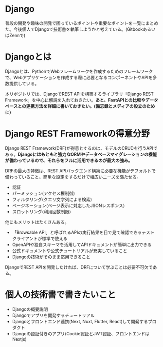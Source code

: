 # Django

普段の開発や趣味の開発で困っているポイントや重要なポイントを一覧にまとめた。今後個人でDjangoで技術書を執筆しようかと考えている。(GitbookあるいはZennで)

# Djangoとは

Djangoとは、PythonでWebフレームワークを作成するためのフレームワークで、Webアプリケーションを作成する際に必要となるコンポーネントやAPIを多数提供している。

本リポジトリでは、DjangoでREST APIを構築するライブラリ「Django REST Framework」を中心に解説を入れておきたい。**あと、FastAPIとの比較やデータベースとの連携方法を詳細に書いておきたい。(備忘録とメディアの設立のために)**

# Django REST Frameworkの得意分野

Django REST Framework(DRF)が得意とするのは、モデルのCRUDを行うAPIである。**Djangoにはもともと強力なORMやデータベースマイグレーションの機能が備わっているので、それらをフルに活用できるのが最大の強み。**

DRFの最大の特徴は、REST APIバックエンド構築に必要な機能がデフォルトで備わっていること。簡単な設定をするだけで幅広いニーズを満たせる。

* 認証
* パーミッション(アクセス権制御)
* フィルタリング(クエリ文字列による検索)
* ページネーション(ページ表示に対応したJSONレスポンス)
* スロットリング(利用回数制限)

他にもメリットはたくさんある。

* 「Browsable API」と呼ばれるAPIの実行結果を目で見て確認できるテストクライアントが標準で使える
* OpenAPIや独自スキーマを活用してAPIドキュメントが簡単に出力できる
* 公式ドキュメントや公式チュートリアルが充実していること
* Djangoの技術がそのまま応用できること

DjangoでREST APIを開発したければ、DRFについて学ぶことは必要不可欠である。

# 個人の技術書で書きたいこと

* Djangoの概要説明
* Djangoでアプリを開発するチュートリアル
* Djangoとフロントエンド連携(Next, Nuxt, Flutter, React)して開発するプロダクト
* Djangoの認証付きのアプリ(Cookie認証とJWT認証、フロントエンドはNextjs)
